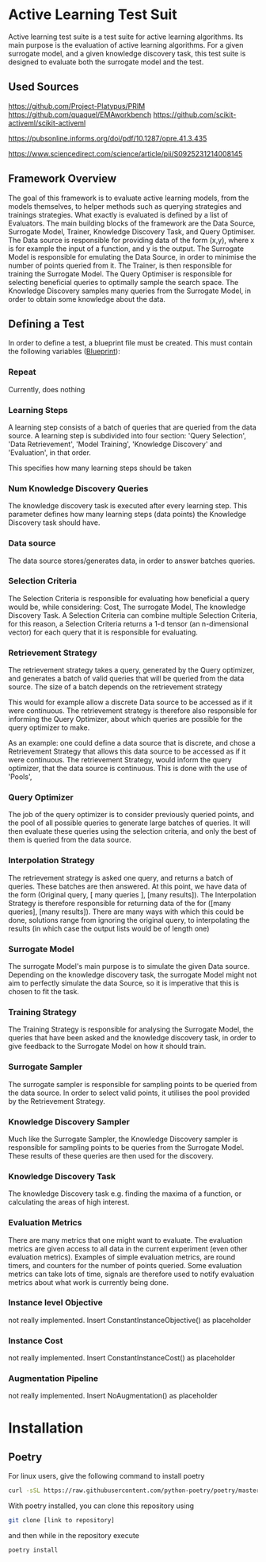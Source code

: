 # Active Learning Test Suit

Active learning test suite is a test suite for active learning algorithms.
Its main purpose is the evaluation of active learning algorithms.
For a given surrogate model, and a given knowledge discovery task, this test suite is designed to evaluate
both the surrogate model and the test.

## Used Sources

https://github.com/Project-Platypus/PRIM
https://github.com/quaquel/EMAworkbench
https://github.com/scikit-activeml/scikit-activeml


https://pubsonline.informs.org/doi/pdf/10.1287/opre.41.3.435

https://www.sciencedirect.com/science/article/pii/S0925231214008145

## Framework Overview
The goal of this framework is to evaluate active learning models, from the models themselves, to helper methods
such as querying strategies and trainings strategies.
What exactly is evaluated is defined by a list of Evaluators.
The main building blocks of the framework are the Data Source, Surrogate Model, Trainer, Knowledge Discovery Task, 
and Query Optimiser.
The Data source is responsible for providing data of the form (x,y), where x is for example the input of a function, and
y is the output.
The Surrogate Model is responsible for emulating the Data Source, in order to minimise the number of points queried from
it.
The Trainer, is then responsible for training the Surrogate Model.
The Query Optimiser is responsible for selecting beneficial queries to optimally sample the search space.
The Knowledge Discovery samples many queries from the Surrogate Model, in order to obtain some knowledge about the data.

## Defining a Test
In order to define a test, a blueprint file must be created.
This must contain the following variables ([Blueprint](./active_learning_ts/experiments/blueprint.py)):

### Repeat

Currently, does nothing

### Learning Steps

A learning step consists of a batch of queries that are queried from the data source.
A learning step is subdivided into four section: 'Query Selection', 'Data Retrievement', 'Model Training', 
'Knowledge Discovery' and 'Evaluation', in that order.

This specifies how many learning steps should be taken

### Num Knowledge Discovery Queries

The knowledge discovery task is executed after every learning step.
This parameter defines how many learning steps (data points) the Knowledge Discovery task should have.

### Data source

The data source stores/generates data, in order to answer batches queries.

### Selection Criteria

The Selection Criteria is responsible for evaluating how beneficial a query would be, while considering:
Cost, The surrogate Model, The knowledge Discovery Task.
A Selection Criteria can combine multiple Selection Criteria, for this reason, a Selection Criteria returns a 1-d tensor
(an n-dimensional vector) for each query that it is responsible for evaluating.

### Retrievement Strategy

The retrievement strategy takes a query, generated by  the Query optimizer, and generates a batch of valid queries
that will be queried from the data source. 
The size of a batch depends on the retrievement strategy

This would for example allow a discrete Data source to be accessed as if it were continuous.
The retrievement strategy is therefore also responsible for informing the Query Optimizer, about which queries are
possible for the query optimizer to make.

As an example: one could define a data source that is discrete, and chose a Retrievement Strategy that 
allows this data source to be accessed as if it were continuous.
The retrievement Strategy, would inform the query optimizer, that the data source is continuous.
This is done with the use of 'Pools',

### Query Optimizer

The job of the query optimizer is to consider previously queried points, and the pool of all possible queries to 
generate large batches of queries.
It will then evaluate these queries using the selection criteria, and only the best of them is queried from the data 
source.

### Interpolation Strategy

The retrievement strategy is asked one query, and returns a batch of queries.
These batches are then answered.
At this point, we have data of the form (Original query, [ many queries ], [many results]).
The Interpolation Strategy is therefore responsible for returning data of the for ([many queries], [many results]).
There are many ways with which this could be done, solutions range from ignoring the original query, to interpolating
the results (in which case the output lists would be of length one)

### Surrogate Model

The surrogate Model's main purpose is to simulate the given Data source.
Depending on the knowledge discovery task, the surrogate Model might not aim to perfectly simulate the data Source,
so it is imperative that this is chosen to fit the task.

### Training Strategy

The Training Strategy is responsible for analysing the Surrogate Model, the queries that have been asked and the knowledge
discovery task, in order to give feedback to the Surrogate Model on how it should train.

### Surrogate Sampler

The surrogate sampler is responsible for sampling points to be queried from the data source.
In order to select valid points, it utilises the pool provided by the Retrievement Strategy.

### Knowledge Discovery Sampler

Much like the Surrogate Sampler, the Knowledge Discovery sampler is responsible for sampling points to be queries from 
the Surrogate Model.
These results of these queries are then used for the discovery.

### Knowledge Discovery Task

The knowledge Discovery task e.g. finding the maxima of a function, or calculating the areas of high interest.

### Evaluation Metrics

There are many metrics that one might want to evaluate.
The evaluation metrics are given access to all data in the current experiment (even other evaluation metrics).
Examples of simple evaluation metrics, are round timers, and counters for the number of points queried.
Some evaluation metrics can take lots of time, signals are therefore used to notify evaluation metrics about what work 
is currently being done.

### Instance level Objective

not really implemented. Insert ConstantInstanceObjective()  as placeholder

### Instance Cost

not really implemented. Insert ConstantInstanceCost() as placeholder

### Augmentation Pipeline

not really implemented. Insert NoAugmentation() as placeholder

# Installation

## Poetry
For linux users, give the following command to install poetry

```sh
curl -sSL https://raw.githubusercontent.com/python-poetry/poetry/master/get-poetry.py | python -
```

With poetry installed, you can clone this repository using 

```sh
git clone [link to repository]
```

and then while in the repository execute 

```sh
poetry install 
```